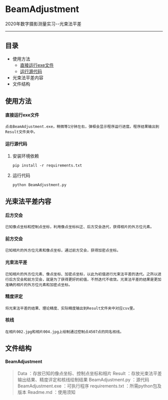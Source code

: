 BeamAdjustment
=================
2020年数字摄影测量实习--光束法平差

****
## 目录
* 使用方法
    * [直接运行exe文件](#直接运行exe文件)
    * [运行源代码](#运行源代码)
* 光束法平差内容
* 文件结构

使用方法
------

#### 直接运行exe文件 
    点击BeamAdjustment.exe，稍微等1分钟左右，弹框会显示程序运行进度。程序结果输出到Result文件夹中。
#### 运行源代码 
1. 安装环境依赖
   ```shell
   pip install -r requirements.txt
   ```

2. 运行代码
    ```shell
    python BeamAdjustment.py
    ```

光束法平差内容
------
#### 后方交会
    已知像点坐标和控制点坐标，利用像点坐标纠正、后方交会迭代，获得相片的外方位元素。
#### 前方交会
    已知相片的外方位元素和像点坐标，通过前方交会，获得加密点坐标。
#### 光束法平差
    已知相片的外方位元素、像点坐标、加密点坐标，以此为初值进行光束法平差的迭代。之所以进行后方交会和前方交会，就是为了获得更好的初值，不然迭代不收敛。光束法平差的结果是更加准确的相片的外方位元素和加密点坐标。
#### 精度评定
    将光束法平差的结果、理论精度、实际精度输出到Result文件夹中对应csv里。
#### 核线
    在相片002.jpg和相片004.jpg上绘制通过控制点4507点的同名核线。

文件结构
------
#### BeamAdjustment
> Data ：存放已知的像点坐标、控制点坐标和相片
> Result ：存放光束法平差输出结果、精度评定和核线绘制结果
> BeamAdjustment.py ：源代码
> BeamAdjustment.exe ：可执行程序
> requirements.txt ：所需python包及版本
> Readme.md ：使用须知

